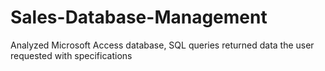 # Sales-Database-Management

Analyzed Microsoft Access database, SQL queries returned data the user requested with specifications
